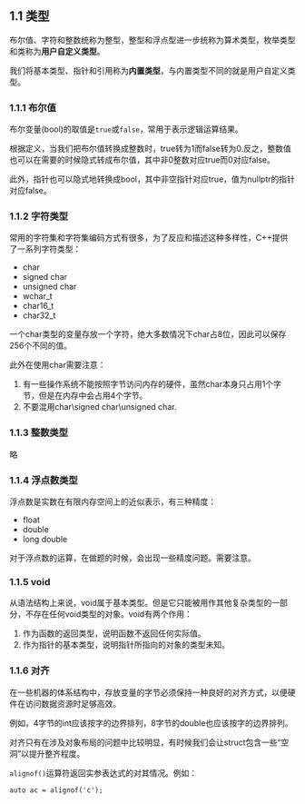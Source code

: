 ## 1.1 类型
布尔值、字符和整数统称为整型，整型和浮点型进一步统称为算术类型，枚举类型和类称为**用户自定义类型**。

我们将基本类型、指针和引用称为**内置类型**，与内置类型不同的就是用户自定义类型。

### 1.1.1 布尔值

布尔变量(bool)的取值是`true`或`false`，常用于表示逻辑运算结果。

根据定义，当我们把布尔值转换成整数时，true转为1而false转为0.反之，整数值也可以在需要的时候隐式转成布尔值，其中非0整数对应true而0对应false。

此外，指针也可以隐式地转换成bool，其中非空指针对应true，值为nullptr的指针对应false。

### 1.1.2 字符类型

常用的字符集和字符集编码方式有很多，为了反应和描述这种多样性，C++提供了一系列字符类型：

- char
- signed char
- unsigned char
- wchar_t
- char16_t
- char32_t

一个char类型的变量存放一个字符，绝大多数情况下char占8位，因此可以保存256个不同的值。

此外在使用char需要注意：

1. 有一些操作系统不能按照字节访问内存的硬件，虽然char本身只占用1个字节，但是在内存中会占用4个字节。
2. 不要混用char\signed char\unsigned char.

### 1.1.3 整数类型

略

### 1.1.4 浮点数类型
浮点数是实数在有限内存空间上的近似表示，有三种精度：
- float
- double
- long double

对于浮点数的运算，在做题的时候，会出现一些精度问题。需要注意。

### 1.1.5 void
从语法结构上来说，void属于基本类型。但是它只能被用作其他复杂类型的一部分，不存在任何void类型的对象。void有两个作用：
1. 作为函数的返回类型，说明函数不返回任何实际值。
2. 作为指针的基本类型，说明指针所指向的对象的类型未知。

### 1.1.6 对齐
在一些机器的体系结构中，存放变量的字节必须保持一种良好的对齐方式，以便硬件在访问数据资源时足够高效。

例如，4字节的int应该按字的边界排列，8字节的double也应该按字的边界排列。

对齐只有在涉及对象布局的问题中比较明显，有时候我们会让struct包含一些“空洞”以提升整齐程度。

`alignof()`运算符返回实参表达式的对其情况。例如：
```
auto ac = alignof('c');
```



